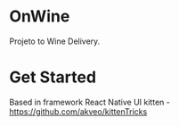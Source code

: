 # OnWine
Projeto to Wine Delivery.

# Get Started
Based in framework React Native UI kitten - https://github.com/akveo/kittenTricks